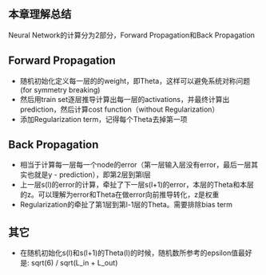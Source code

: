 ## 本章理解总结

Neural Network的计算分为2部分，Forward Propagation和Back Propagation

## Forward Propagation

- 随机初始化定义每一层的的weight，即Theta，这样可以避免系统对称问题(for symmetry breaking)
- 然后用train set逐层推导计算出每一层的activations，并最终计算出prediction，然后计算cost function（without Regularization）
- 添加Regularization term，记得每个Theta去掉第一项

## Back Propagation

- 相当于计算每一层每一个node的error（第一层输入层没有error，最后一层其实也就是y - prediction），即第2层到第l层
- 上一层s(l)的error的计算，牵扯了下一层s(l+1)的error，本层的Theta和本层的z。可以理解为error和Theta在做error向前推导转化，z是权重
- Regularization的牵扯了第1层到第l-1层的Theta。需要排除bias term

## 其它

- 在随机初始化s(l)和s(l+1)的Theta(l)的时候，随机数所参考的epsilon值最好是: sqrt(6) / sqrt(L_in + L_out)

